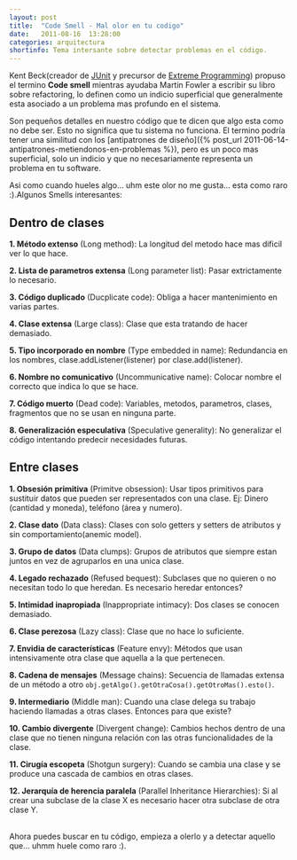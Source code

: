 ```yaml
---
layout: post
title:  "Code Smell - Mal olor en tu codigo"
date:   2011-08-16  13:28:00
categories: arquitectura
shortinfo: Tema intersante sobre detectar problemas en el código.
---
```


Kent Beck(creador de [JUnit](http://www.junit.org/ "JUnit") y precursor de [Extreme Programming](http://goo.gl/M3PNEv "Programación extrema")) 
propuso el termino **Code smell** mientras ayudaba Martin Fowler a escribir su libro sobre refactoring, lo definen como un 
indicio superficial que generalmente esta asociado a un problema mas profundo en el sistema.

Son pequeños detalles en nuestro código que te dicen que algo esta como no debe ser. Esto no significa que tu sistema no funciona.
El termino podría tener una similitud con los [antipatrones de diseño]({% post_url 2011-06-14-antipatrones-metiendonos-en-problemas %}), 
pero es un poco mas superficial, solo un indicio y que no necesariamente representa un problema en tu software. 

Asi como cuando hueles algo... uhm este olor no me gusta... esta como raro :).Algunos Smells interesantes:

## Dentro de clases

**1. Método extenso** (Long method): La longitud del metodo hace mas dificil ver lo que hace.

**2. Lista de parametros extensa** (Long parameter list): Pasar extrictamente lo necesario.

**3. Código duplicado** (Ducplicate code): Obliga a hacer mantenimiento en varias partes.

**4. Clase extensa** (Large class): Clase que esta tratando de hacer demasiado.

**5. Tipo incorporado en nombre** (Type embedded in name): Redundancia en los nombres, clase.addListener(listener) por clase.add(listener).

**6. Nombre no comunicativo** (Uncommunicative name): Colocar nombre el correcto que indica lo que se hace.

**7. Código muerto** (Dead code): Variables, metodos, parametros, clases, fragmentos que no se usan en ninguna parte.

**8. Generalización especulativa** (Speculative generality): No generalizar el código intentando predecir necesidades futuras.

## Entre clases

**1. Obsesión primitiva** (Primitve obsession): Usar tipos primitivos para sustituir datos que pueden ser representados con una clase. Ej: Dinero (cantidad y moneda), teléfono (área y numero).

**2. Clase dato** (Data class): Clases con solo getters y setters de atributos y sin comportamiento(anemic model).

**3. Grupo de datos** (Data clumps): Grupos de atributos que siempre estan juntos en vez de agruparlos en una unica clase.

**4. Legado rechazado** (Refused bequest): Subclases que no quieren o no necesitan todo lo que heredan. Es necesario heredar entonces?

**5. Intimidad inapropiada** (Inappropriate intimacy): Dos clases se conocen demasiado.

**6. Clase perezosa** (Lazy class): Clase que no hace lo suficiente.

**7. Envidia de características** (Feature envy): Métodos que usan intensivamente otra clase que aquella a la que pertenecen.

**8. Cadena de mensajes** (Message chains): Secuencia de llamadas extensa de un método a otro `obj.getAlgo().getOtraCosa().getOtroMas().esto()`.

**9. Intermediario** (Middle man): Cuando una clase delega su trabajo haciendo llamadas a otras clases. Entonces para que existe?

**10. Cambio divergente** (Divergent change): Cambios hechos dentro de una clase que no tienen ninguna relación con las otras funcionalidades de la clase.

**11. Cirugía escopeta** (Shotgun surgery): Cuando se cambia una clase y se produce una cascada de cambios en otras clases.

**12. Jerarquía de herencia paralela** (Parallel Inheritance Hierarchies): Si al crear una subclase de la clase X es necesario hacer otra subclase de otra clase Y.<br/><br/>

Ahora puedes buscar en tu código, empieza a olerlo y a detectar aquello que... uhmm huele como raro :).